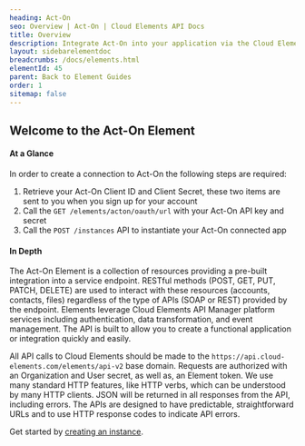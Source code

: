 ```yaml
---
heading: Act-On
seo: Overview | Act-On | Cloud Elements API Docs
title: Overview
description: Integrate Act-On into your application via the Cloud Elements APIs.
layout: sidebarelementdoc
breadcrumbs: /docs/elements.html
elementId: 45
parent: Back to Element Guides
order: 1
sitemap: false
---
```


## Welcome to the Act-On Element


#### At a Glance

In order to create a connection to Act-On the following steps are required:

1. Retrieve your Act-On Client ID and Client Secret, these two items are sent to you when you sign up for your account
2. Call the `GET /elements/acton/oauth/url` with your Act-On API key and secret
3. Call the `POST /instances` API to instantiate your Act-On connected app

#### In Depth

The Act-On Element is a collection of resources providing a pre-built integration into a service endpoint. RESTful methods (POST, GET, PUT, PATCH, DELETE) are used to interact with these resources (accounts, contacts, files) regardless of the type of APIs (SOAP or REST) provided by the endpoint. Elements leverage Cloud Elements API Manager platform services including authentication, data transformation, and event management.  The API is built to allow you to create a functional application or integration quickly and easily.

All API calls to Cloud Elements should be made to the `https://api.cloud-elements.com/elements/api-v2` base domain. Requests are authorized with an Organization and User secret, as well as, an Element token.  We use many standard HTTP features, like HTTP verbs, which can be understood by many HTTP clients. JSON will be returned in all responses from the API, including errors. The APIs are designed to have predictable, straightforward URLs and to use HTTP response codes to indicate API errors.

Get started by [creating an instance](acton-create-instance.html).
